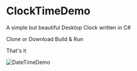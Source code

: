 # ClockTimeDemo
A simple but beautiful Desktop Clock written in C#

Clone or Download
Build & Run

That's it

![DateTimeDemo](https://user-images.githubusercontent.com/58176575/80084452-b526a580-8578-11ea-9569-bce52d57fa17.PNG)


